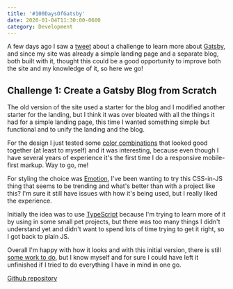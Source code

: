 ```yaml
---
title: '#100DaysOfGatsby'
date: 2020-01-04T11:30:00-0600
category: Development
---
```


A few days ago I saw a [tweet](https://twitter.com/gatsbyjs/status/1212388261315911680) about a challenge to learn more about [Gatsby](https://www.gatsbyjs.org/), and since my site was already a simple landing page and a separate blog, both built with it, thought this could be a good opportunity to improve both the site and my knowledge of it, so here we go!

## Challenge 1: Create a Gatsby Blog from Scratch

The old version of the site used a starter for the blog and I modified another starter for the landing, but I think it was over bloated with all the things it had for a simple landing page, this time I wanted something simple but functional and to unify the landing and the blog.

For the design I just tested some [color combinations](https://coolors.co/app) that looked good together (at least to myself) and it was interesting, because even though I have several years of experience it's the first time I do a responsive mobile-first markup. Way to go, me!

For styling the choice was [Emotion](https://emotion.sh/), I've been wanting to try this CSS-in-JS thing that seems to be trending and what's better than with a project like this? I'm sure it still have issues with how it's being used, but I really liked the experience.

Initially the idea was to use [TypeScript](https://www.typescriptlang.org/) because I'm trying to learn more of it by using in some small pet projects, but there was too many things I didn't understand yet and didn't want to spend lots of time trying to get it right, so I got back to plain JS.

Overall I'm happy with how it looks and with this initial version, there is still [some work to do](https://github.com/osiux/osiux.ws/issues), but I know myself and for sure I could have left it unfinished if I tried to do everything I have in mind in one go.

[Github repository](https://github.com/osiux/osiux.ws)

